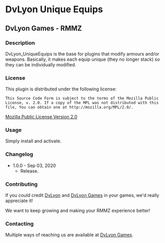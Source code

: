 # DvLyon Unique Equips

## DvLyon Games - RMMZ

### Description

DvLyon_UniqueEquips is the base for plugins that modify armours and/or weapons. Basically, it makes each equip unique (they no longer stack) so they can be individually modified.

### License

This plugin is distributed under the following license:

	This Source Code Form is subject to the terms of the Mozilla Public
	License, v. 2.0. If a copy of the MPL was not distributed with this
	file, You can obtain one at http://mozilla.org/MPL/2.0/.

[Mozilla Public License Version 2.0](http://mozilla.org/MPL/2.0/ "Mozilla Public License Version 2.0")

### Usage

Simply install and activate.

### Changelog

* 1.0.0 - Sep 03, 2020
	* Release.

### Contributing

If you could credit [DvLyon](https://dvlyon.com) and [DvLyon Games](https://games.dvlyon.com) in your games, we'd really appreciate it!

We want to keep growing and making your RMMZ experience better!

### Contacting

Multiple ways of reaching us are available at [DvLyon Games](https://games.dvlyon.com).
